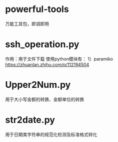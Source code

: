 # powerful-tools
万能工具包，即调即用

# ssh_operation.py
作用：用于文件下载
使用python模块有：
1）paramiko https://zhuanlan.zhihu.com/p/112194504

# Upper2Num.py
用于大小写金额的转换、金额单位的转换

# str2date.py
用于日期类字符串的规范化检测及标准格式转化

